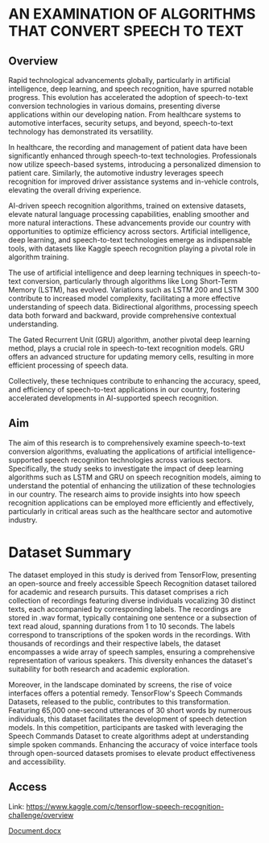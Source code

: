 # AN EXAMINATION OF ALGORITHMS THAT CONVERT SPEECH TO TEXT

## Overview

Rapid technological advancements globally, particularly in artificial intelligence, deep learning, and speech recognition, have spurred notable progress. This evolution has accelerated the adoption of speech-to-text conversion technologies in various domains, presenting diverse applications within our developing nation. From healthcare systems to automotive interfaces, security setups, and beyond, speech-to-text technology has demonstrated its versatility.

In healthcare, the recording and management of patient data have been significantly enhanced through speech-to-text technologies. Professionals now utilize speech-based systems, introducing a personalized dimension to patient care. Similarly, the automotive industry leverages speech recognition for improved driver assistance systems and in-vehicle controls, elevating the overall driving experience.

AI-driven speech recognition algorithms, trained on extensive datasets, elevate natural language processing capabilities, enabling smoother and more natural interactions. These advancements provide our country with opportunities to optimize efficiency across sectors. Artificial intelligence, deep learning, and speech-to-text technologies emerge as indispensable tools, with datasets like Kaggle speech recognition playing a pivotal role in algorithm training.

The use of artificial intelligence and deep learning techniques in speech-to-text conversion, particularly through algorithms like Long Short-Term Memory (LSTM), has evolved. Variations such as LSTM 200 and LSTM 300 contribute to increased model complexity, facilitating a more effective understanding of speech data. Bidirectional algorithms, processing speech data both forward and backward, provide comprehensive contextual understanding.

The Gated Recurrent Unit (GRU) algorithm, another pivotal deep learning method, plays a crucial role in speech-to-text recognition models. GRU offers an advanced structure for updating memory cells, resulting in more efficient processing of speech data.

Collectively, these techniques contribute to enhancing the accuracy, speed, and efficiency of speech-to-text applications in our country, fostering accelerated developments in AI-supported speech recognition.

## Aim

The aim of this research is to comprehensively examine speech-to-text conversion algorithms, evaluating the applications of artificial intelligence-supported speech recognition technologies across various sectors. Specifically, the study seeks to investigate the impact of deep learning algorithms such as LSTM and GRU on speech recognition models, aiming to understand the potential of enhancing the utilization of these technologies in our country. The research aims to provide insights into how speech recognition applications can be employed more efficiently and effectively, particularly in critical areas such as the healthcare sector and automotive industry.

# Dataset Summary

The dataset employed in this study is derived from TensorFlow, presenting an open-source and freely accessible Speech Recognition dataset tailored for academic and research pursuits. This dataset comprises a rich collection of recordings featuring diverse individuals vocalizing 30 distinct texts, each accompanied by corresponding labels. The recordings are stored in .wav format, typically containing one sentence or a subsection of text read aloud, spanning durations from 1 to 10 seconds. The labels correspond to transcriptions of the spoken words in the recordings. With thousands of recordings and their respective labels, the dataset encompasses a wide array of speech samples, ensuring a comprehensive representation of various speakers. This diversity enhances the dataset's suitability for both research and academic exploration.

Moreover, in the landscape dominated by screens, the rise of voice interfaces offers a potential remedy. TensorFlow's Speech Commands Datasets, released to the public, contributes to this transformation. Featuring 65,000 one-second utterances of 30 short words by numerous individuals, this dataset facilitates the development of speech detection models. In this competition, participants are tasked with leveraging the Speech Commands Dataset to create algorithms adept at understanding simple spoken commands. Enhancing the accuracy of voice interface tools through open-sourced datasets promises to elevate product effectiveness and accessibility.

## Access

Link: https://www.kaggle.com/c/tensorflow-speech-recognition-challenge/overview




[Document.docx](https://github.com/ANusret/AN_EXAMINATION_OF_ALGORITHMS_THAT_CONVERT_SPEECH_TO_TEXT/files/13995617/Document.docx)
